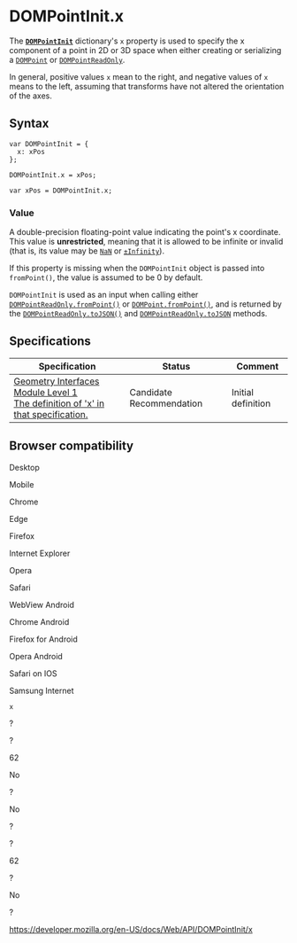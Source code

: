 # DOMPointInit.x

The **[`DOMPointInit`](../dompointinit)** dictionary's `x` property is used to specify the x component of a point in 2D or 3D space when either creating or serializing a [`DOMPoint`](../dompoint) or [`DOMPointReadOnly`](../dompointreadonly).

In general, positive values `x` mean to the right, and negative values of `x` means to the left, assuming that transforms have not altered the orientation of the axes.

## Syntax

    var DOMPointInit = {
      x: xPos
    };

    DOMPointInit.x = xPos;

    var xPos = DOMPointInit.x;

### Value

A double-precision floating-point value indicating the point's x coordinate. This value is **unrestricted**, meaning that it is allowed to be infinite or invalid (that is, its value may be [`NaN`](https://developer.mozilla.org/en-US/docs/Web/JavaScript/Reference/Global_Objects/NaN) or [`±Infinity`](https://developer.mozilla.org/en-US/docs/Web/JavaScript/Reference/Global_Objects/Infinity)).

If this property is missing when the `DOMPointInit` object is passed into `fromPoint()`, the value is assumed to be 0 by default.

`DOMPointInit` is used as an input when calling either [`DOMPointReadOnly.fromPoint()`](../dompointreadonly/frompoint) or [`DOMPoint.fromPoint()`](../dompoint/frompoint), and is returned by the [`DOMPointReadOnly.toJSON()`](../dompointreadonly/tojson) and [`DOMPointReadOnly.toJSON`](../dompointreadonly/tojson) methods.

## Specifications

<table><thead><tr class="header"><th>Specification</th><th>Status</th><th>Comment</th></tr></thead><tbody><tr class="odd"><td><a href="https://drafts.fxtf.org/geometry/#dom-dompointinit-x">Geometry Interfaces Module Level 1<br />
<span class="small">The definition of 'x' in that specification.</span></a></td><td><span class="spec-cr">Candidate Recommendation</span></td><td>Initial definition</td></tr></tbody></table>

## Browser compatibility

Desktop

Mobile

Chrome

Edge

Firefox

Internet Explorer

Opera

Safari

WebView Android

Chrome Android

Firefox for Android

Opera Android

Safari on IOS

Samsung Internet

`x`

?

?

62

No

?

No

?

?

62

?

No

?

<a href="https://developer.mozilla.org/en-US/docs/Web/API/DOMPointInit/x" class="_attribution-link">https://developer.mozilla.org/en-US/docs/Web/API/DOMPointInit/x</a>
